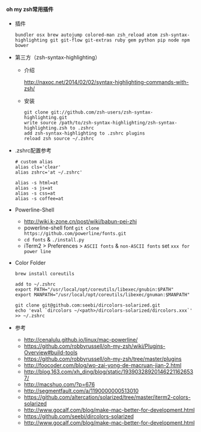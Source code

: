 #### oh my zsh常用插件

- 插件
  
  `bundler osx brew autojump colored-man zsh_reload atom zsh-syntax-highlighting git git-flow git-extras ruby gem python pip node npm bower`
  
- 第三方（zsh-syntax-highlighting）
  
  - 介绍 
    
    <http://naxoc.net/2014/02/02/syntax-highlighting-commands-with-zsh/>
    
  - 安装
    
    ``` 
    git clone git://github.com/zsh-users/zsh-syntax-highlighting.git
    write source /path/to/zsh-syntax-highlighting/zsh-syntax-highlighting.zsh to .zshrc
    add zsh-syntax-highlighting to .zshrc plugins
    reload zsh source ~/.zshrc
    ```
    
  



- .zshrc配置参考
  
  ``` shell
  # custom alias
  alias cls='clear'
  alias zshrc='at ~/.zshrc'
  
  alias -s html=at
  alias -s js=at
  alias -s css=at
  alias -s coffee=at
  ```
  
- Powerline-Shell
  
  - <http://wiki.k-zone.cn/post/wiki/babun-pei-zhi>
  - powerline-shell font `git clone https://github.com/powerline/fonts.git`
  - `cd fonts` & `./install.py`
  - iTerm2 > Preferences > `ASCII fonts` & `non-ASCII fonts` set `xxx for power line`
  
- Color Folder
  
  ``` shell
  brew install coreutils
  
  add to ~/.zshrc
  export PATH="/usr/local/opt/coreutils/libexec/gnubin:$PATH"
  export MANPATH="/usr/local/opt/coreutils/libexec/gnuman:$MANPATH"
  
  git clone git@github.com:seebi/dircolors-solarized.git
  echo 'eval `dircolors ~/<path>/dircolors-solarized/dircolors.xxx`' >> ~/.zshrc
  ```
  



- 参考
  
  - <http://cenalulu.github.io/linux/mac-powerline/>
  - <https://github.com/robbyrussell/oh-my-zsh/wiki/Plugins-Overview#build-tools>
  - <https://github.com/robbyrussell/oh-my-zsh/tree/master/plugins>
  - <http://foocoder.com/blog/wo-zai-yong-de-macruan-jian-2.html>
  - <http://blog.163.com/xh_ding/blog/static/193903289201462211626537/>
  - <http://macshuo.com/?p=676>
  - <http://segmentfault.com/a/1190000000513010>
  - <https://github.com/altercation/solarized/tree/master/iterm2-colors-solarized>
  - <http://www.gocalf.com/blog/make-mac-better-for-development.html>
  - <https://github.com/seebi/dircolors-solarized>
  - <http://www.gocalf.com/blog/make-mac-better-for-development.html>
  
